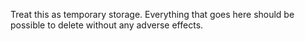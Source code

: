 Treat this as temporary storage. Everything that goes here should be possible to delete without any adverse effects.
